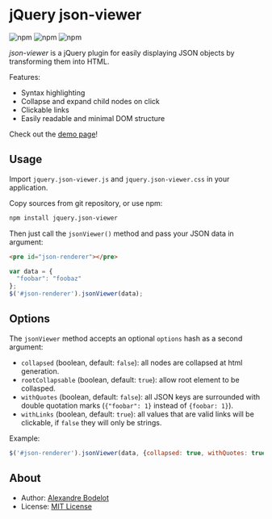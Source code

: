 # jQuery json-viewer

![npm](https://img.shields.io/npm/v/jquery.json-viewer.svg)
![npm](https://img.shields.io/npm/l/jquery.json-viewer.svg)
![npm](https://img.shields.io/npm/dt/jquery.json-viewer.svg)

*json-viewer* is a jQuery plugin for easily displaying JSON objects by transforming them into HTML.

Features:
- Syntax highlighting
- Collapse and expand child nodes on click
- Clickable links
- Easily readable and minimal DOM structure

Check out the [demo page](http://rawgit.com/abodelot/jquery.json-viewer/master/demo.html)!

## Usage

Import `jquery.json-viewer.js` and `jquery.json-viewer.css` in your application.

Copy sources from git repository, or use npm:

```sh
npm install jquery.json-viewer
```

Then just call the `jsonViewer()` method and pass your JSON data in argument:
```html
<pre id="json-renderer"></pre>
```

```js
var data = {
  "foobar": "foobaz"
};
$('#json-renderer').jsonViewer(data);
```

## Options

The `jsonViewer` method accepts an optional `options` hash as a second argument:

- `collapsed` (boolean, default: `false`): all nodes are collapsed at html generation.
- `rootCollapsable` (boolean, default: `true`): allow root element to be collasped.
- `withQuotes` (boolean, default: `false`): all JSON keys are surrounded with double quotation marks (`{"foobar": 1}` instead of `{foobar: 1}`).
- `withLinks` (boolean, default: `true`): all values that are valid links will be clickable, if `false` they will only be strings.

Example:

```js
$('#json-renderer').jsonViewer(data, {collapsed: true, withQuotes: true, withLinks: false});
```

## About

- Author: [Alexandre Bodelot](https://github.com/abodelot)
- License: [MIT License](http://opensource.org/licenses/MIT)


